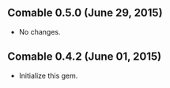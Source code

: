## Comable 0.5.0 (June 29, 2015) ##

*   No changes.


## Comable 0.4.2 (June 01, 2015) ##

*   Initialize this gem.
